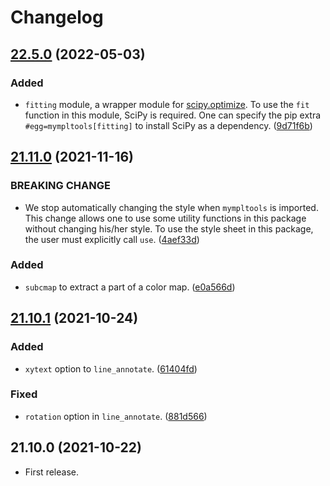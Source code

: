 # Changelog

<a name="22.5.0"></a>
## [22.5.0] (2022-05-03)
### Added
- `fitting` module, a wrapper module for
  [scipy.optimize](https://docs.scipy.org/doc/scipy/reference/optimize.html).
  To use the `fit` function in this module, SciPy is required.
  One can specify the pip extra `#egg=mympltools[fitting]` to install SciPy as a dependency.
  ([9d71f6b](https://github.com/tueda/mympltools/commit/9d71f6bf345388bc75033eb873f8774e06275311))


<a name="21.11.0"></a>
## [21.11.0] (2021-11-16)
### BREAKING CHANGE
- We stop automatically changing the style when `mympltools` is imported.
  This change allows one to use some utility functions in this package without
  changing his/her style.
  To use the style sheet in this package, the user must explicitly call
  `use`.
  ([4aef33d](https://github.com/tueda/mympltools/commit/4aef33d578ed80a157f9de50a19ffbc232693d1a))

### Added
- `subcmap` to extract a part of a color map.
  ([e0a566d](https://github.com/tueda/mympltools/commit/e0a566d4e9e58db8a812ee0db2ee36547b376747))


<a name="21.10.1"></a>
## [21.10.1] (2021-10-24)
### Added
- `xytext` option to `line_annotate`.
  ([61404fd](https://github.com/tueda/mympltools/commit/61404fd4bd1be3c6fd57877bfee04a2a039013b0))

### Fixed
- `rotation` option in `line_annotate`.
  ([881d566](https://github.com/tueda/mympltools/commit/881d566728b6dcaee1305e24ba0fa654a472996a))


<a name="21.10.0"></a>
## 21.10.0 (2021-10-22)
- First release.


[22.5.0]: https://github.com/tueda/mympltools/compare/21.11.0...22.5.0
[21.11.0]: https://github.com/tueda/mympltools/compare/21.10.1...21.11.0
[21.10.1]: https://github.com/tueda/mympltools/compare/21.10.0...21.10.1
